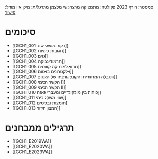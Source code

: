 סמסטר: חורף 2023
פקולטה: מתמטיקה
מרצה: שי מלצמן
מתרגל/ת: מיקו איו
מודל: [קישור](https://moodle2223.technion.ac.il/course/view.php?id=529)

# סיכומים
- [[GCH1_001 רקע ומושגי יסוד]]
- [[GCH1_002 תגובות כימיות]]
- [[GCH1_003 גזים]]
- [[GCH1_004 תרמודינמיקה]]
- [[GCH1_005 מבוא למכניקה קוונטית]]
- [[GCH1_006 אלקטרונים באטום]]
- [[GCH1_007 הטבלה המחזורית והקונפיגורציה של האטום]]
- [[GCH1_008 הקשר הכימי I]]
- [[GCH1_009 הקשר הכימי II]]
- [[GCH1_010 כוחות בין מולקולריים ומעברי פאזה]]
- [[GCH1_011 שווי משקל כימי]]
- [[GCH1_012 חומצות ובסיסים]]
- [[GCH1_013 חמצון חיזור]]

# תרגילים ממבחנים
- [[GCH1_E2019WA]]
- [[GCH1_E2020WA]]
- [[GCH1_E2023WA]]